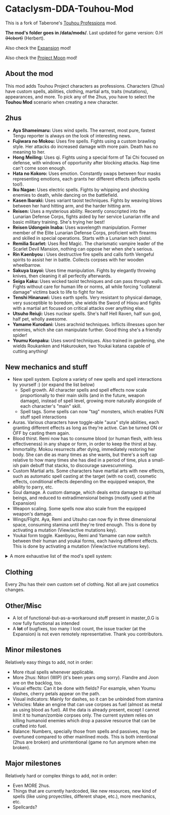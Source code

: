 # Cataclysm-DDA-Touhou-Mod
This is a fork of Taberone's [Touhou Professions](https://github.com/Taberone/Cataclysm-DDA-Touhou-Mod) mod.

**The mod's folder goes in /data/mods/**.  Last updated for game version: 0.H ~~(Hebert)~~ (Herbert).

Also check the [Expansion](https://github.com/RedMisao/Cataclysm-DDA-Touhou-Expansion) mod!

Also check the [Project Moon](https://github.com/Sliperr34/PM_World) mod!


## About the mod
This mod adds Touhou Project characters as professions.  Characters (2hus) have custom spells, abilities, clothing, martial arts, traits (mutations), appearances, and more.  To pick any of the 2hus, you have to select the **Touhou Mod** scenario when creating a new character.


## 2hus
* **Aya Shameimaru:** Uses wind spells.  The earnest, most pure, fastest Tengu reporter is always on the look of interesting news.
* **Fujiwara no Mokou:** Uses fire spells.  Fights using a custom brawling style.  Her attacks do increased damage with more pain.  Death has no meaning to her.
* **Hong Meiling:** Uses qi.  Fights using a special form of Tai Chi focused on defense, with windows of opportunity after blocking attacks.  Nap time can't come soon enough.
* **Hata no Kokoro:** Uses emotion.  Constantly swaps between four masks representing emotions, each grants her different effects (affects spells too!).
* **Iku Nagae:** Uses electric spells.  Fights by whipping and shocking enemies to death, while dancing on the battlefield.
* **Kasen Ibaraki:** Uses variant taoist techniques.  Fights by weaving blows between her hard hitting arm, and the harder hitting arm.
* **Reisen:** Uses a mysterious ability.  Recently conscripted into the Lunarian Defense Corps, fights aided by her service Lunarian rifle and basic military training.  She's trying her best!
* **Reisen Udongein Inaba:** Uses wavelength manipulation.  Former member of the Elite Lunarian Defense Corps, proficient with firearms and skilled in special operations.  Starts with a Lunarian tech pistol.
* **Remilia Scarlet:** Uses Red Magic.  The charismatic vampire leader of the Scarlet Devil Mansion, nothing can oppose her when she's serious.
* **Rin Kaenbyou :** Uses destructive fire spells and calls forth Vengeful spirits to assist her in battle.  Collects corpses with her wooden wheelbarrow.
* **Sakuya Izayoi:** Uses time manipulation.  Fights by elegantly throwing knives, then cleaning it all perfectly afterwards.
* **Seiga Kaku:** Uses wicked taoist techniques and can pass through walls.  Fights without care for human life or norms, all while forcing "collateral damage" victims back to life to fight for her.
* **Tenshi Hinanawi:** Uses earth spells.  Very resistant to physical damage, very susceptible to boredom, she wields the Sword of Hisou and fights with a martial art focused on critical attacks over anything else.
* **Utsuho Reiuji:** Uses nuclear spells.  She's half Hell Raven, half sun god, half pet, wholly awesome.
* **Yamame Kurodani:** Uses arachnid techniques.  Inflicts illnesses upon her enemies, which she can manipulate further.  Good thing she's a friendly spider!
* **Youmu Konpaku:** Uses sword techniques.  Also trained in gardening, she wields Roukanken and Hakurouken, two Youkai katana capable of cutting anything!


## New mechanics and stuff
* New spell system.  Explore a variety of new spells and spell interactions by yourself :) (or expand the list below)
  * Spell growth.  All character spells and spell effects now scale proportionally to their main skills (and in the future, weapon damage), instead of spell level, growing more naturally alongside of each character's "main" skill.
  * Spell tags.  Some spells can now "tag" monsters, which enables FUN stuff spell interactions
* Auras.  Various characters have toggle-able "aura" style abilities, each granting different effects as long as they're active.  Can be turned ON or OFF by casting them again.
* Blood thirst.  Remi now has to consume blood (or human flesh, with less effectiveness) in any shape or form, in order to keep the thirst at bay.
* Immortality.  Mokou resurrects after dying, immediately restoring her body.  She can die as many times as she wants, but there's a soft cap relative to how many times she has died in a period of time, plus a small-ish pain debuff that stacks, to discourage savescumming.
* Custom Martial arts.  Some characters have martial arts with new effects, such as automatic spell casting at the target (with no cost), cosmetic effects, conditional effects depending on the equipped weapon, the ability to parry, etc.
* Soul damage.  A custom damage, which deals extra damage to spiritual beings, and reduced to extradimensional beings (mostly used at the Expansion)
* Weapon scaling.  Some spells now also scale from the equipped weapon's damage.
* Wings/Flight.  Aya, Remi and Utsuho can now fly in three dimensional space, consuming stamina until they're tired enough.  This is done by activating a mutation (View/active mutations key).
* Youkai form toggle.  Kaenbyou, Remi and Yamame can now switch between their human and youkai forms, each having different effects.  This is done by activating a mutation (View/active mutations key).


<details>
    <summary>A more exhaustive list of the mod's spell system:</summary>

  * Spell **tags** alone enable the following:
    * Double damage
    * Spreading diseases between monsters
    * Jump-kicking a target to a location (or in othe words, kick a target and move together to the intended destination.  Or a wall)
    * Corpse explosion!
    * Summoned allies casting spells after the master
    * Literally necromancy (throwback to the good old 0.C times)
    * Ritual spells
  * Some spells were updated to now automatically **cast at a location** without further player input
    * This was expanded to the custom martial arts, so techniques can now proc **mini-spells**
    * This was also expanded by adding **delayed directional spells** without player input
    * Throw weapon.  Kokoro **throws her weapon**
    * **Pull enemy to you**.  Or item.  Or pull yourself tow- oops that's spoilers
    * An active **Parry** mechanic, which counterattacks incoming damage
    * Spell VFX wherever possible, including some custom martial arts techniques
    * Probably more stuff I forgot

</details>


## Clothing
Every 2hu has their own custom set of clothing.  Not all are just cosmetics changes.


## Other/Misc
* A lot of functional-but-as-a-workaround stuff present in master_0.G is now fully functional as intended
* A **lot** of bugfixes, too many I lost count, the issue tracker (at the Expansion) is not even remotely representative. Thank you contributors.


## Minor milestones
Relatively easy things to add, not in order:
* More ritual spells whenever applicable.
* More 2hus: Nitori (WIP) (it's been years omg sorry).  Flandre and Joon are on the backlog, too.
* Visual effects: Can it be done with fields? For example, when Youmu dashes, cherry petals appear on the path.
* Visual indicators: Mainly for dashes, so it can be unbinded from stamina
* Vehicles: Make an engine that can use corpses as fuel (almost as metal as using blood as fuel).  All the data is already present, except I cannot limit it to human/zombie corpses only.  The current system relies on killing humanoid enemies which drop a passive resource that can be crafted into fuel.
* Balance: Numbers, specially those from spells and passives, may be overtuned compared to other mainlined mods.  This is both intentional (2hus are broken) and unintentional (game no fun anymore when me broken).


## Major milestones
Relatively hard or complex things to add, not in order:
* Even MORE 2hus.
* Things that are currently hardcoded, like new resources, new kind of spells (like using proyectiles, different shape, etc.), more mechanics, etc.
* Spellcards?

